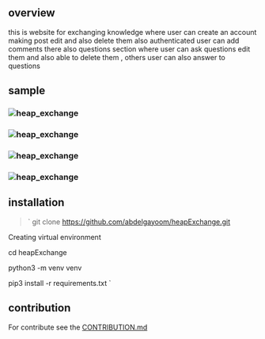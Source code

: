 ## overview 
 this is website for exchanging knowledge where user can create an account making post edit and also delete them
 also authenticated user can add comments there also questions section where user can ask questions
 edit them and also able to delete them , others user can also answer to questions

## sample
### ![heap_exchange](https://abduonly54.000webhostapp.com/wp-content/uploads/2020/03/chat_room1-300x142.png)
### ![heap_exchange](https://abduonly54.000webhostapp.com/wp-content/uploads/2020/03/char_room3-300x192.png)
### ![heap_exchange](https://abduonly54.000webhostapp.com/wp-content/uploads/2020/03/chat_room2-300x199.png)
### ![heap_exchange](https://abduonly54.000webhostapp.com/wp-content/uploads/2020/03/chat_room4-300x185.png)

## installation

>`
  git clone https://github.com/abdelgayoom/heapExchange.git

  Creating virtual  environment

  cd heapExchange

  python3 -m venv venv 

  pip3 install -r requirements.txt `

## contribution
For contribute see the [CONTRIBUTION.md](https://github.com/abdelgayoom/heapExchange/blob/master/CONTRIBUTING.md)

